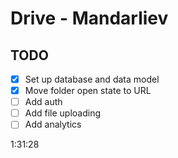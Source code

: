 # Drive - Mandarliev

## TODO

- [x] Set up database and data model
- [x] Move folder open state to URL
- [ ] Add auth
- [ ] Add file uploading
- [ ] Add analytics

1:31:28